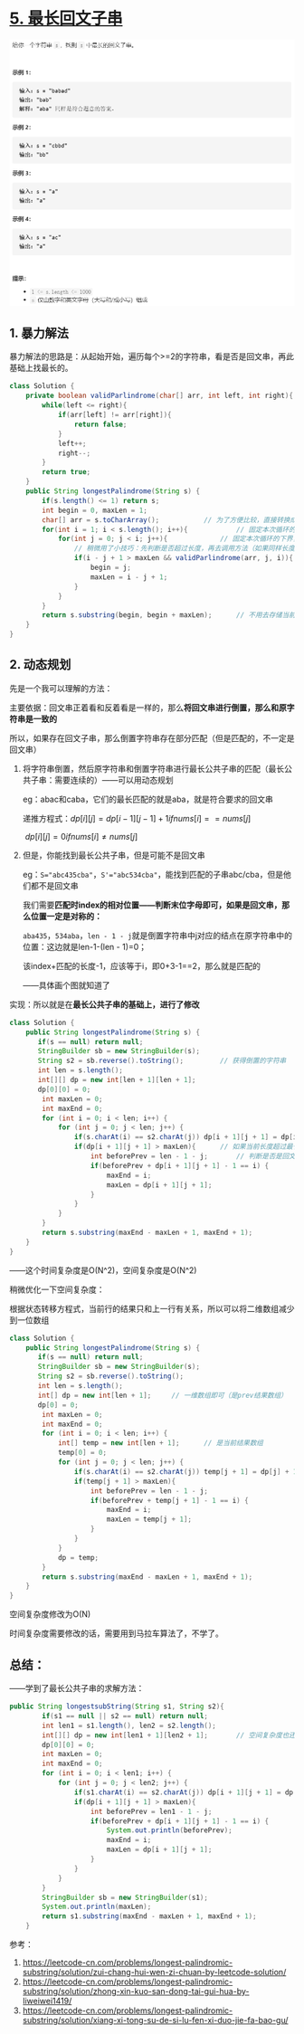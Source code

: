 # [5. 最长回文子串](https://leetcode-cn.com/problems/longest-palindromic-substring/)

<img src="pic\image-20210308180524737.png" alt="image-20210308180524737" style="zoom:67%;" />

## 1. 暴力解法

暴力解法的思路是：从起始开始，遍历每个>=2的字符串，看是否是回文串，再此基础上找最长的。

```java
class Solution {
    private boolean validParlindrome(char[] arr, int left, int right){	// 判断当前数组是否是回文串
        while(left <= right){
            if(arr[left] != arr[right]){
                return false;
            }
            left++;
            right--;
        }
        return true;
    }
    public String longestPalindrome(String s) {
        if(s.length() <= 1) return s;
        int begin = 0, maxLen = 1;
        char[] arr = s.toCharArray();			// 为了方便比较，直接转换成数组
        for(int i = 1; i < s.length(); i++){			// 固定本次循环的上界，即right
            for(int j = 0; j < i; j++){				// 固定本次循环的下界，即left
                // 稍微用了小技巧：先判断是否超过长度，再去调用方法（如果同样长度的回文串已经出现过了，就没有必要再判断一次）
                if(i - j + 1 > maxLen && validParlindrome(arr, j, i)){
                    begin = j;
                    maxLen = i - j + 1;
                }
            }
        }
        return s.substring(begin, begin + maxLen);		// 不用去存储当前最长串，只需要保存起始点和最长长度即可
    }
}
```

## 2. 动态规划

先是一个我可以理解的方法：

主要依据：回文串正着看和反着看是一样的，那么**将回文串进行倒置，那么和原字符串是一致的**

所以，如果存在回文子串，那么倒置字符串存在部分匹配（但是匹配的，不一定是回文串）

1. 将字符串倒置，然后原字符串和倒置字符串进行最长公共子串的匹配（最长公共子串：需要连续的）——可以用动态规划

   eg：abac和caba，它们的最长匹配的就是aba，就是符合要求的回文串

   递推方程式：$dp[i][j] = dp[i - 1][j - 1] + 1 if nums[i] == nums[j]$

   ​						$dp[i][j] = 0 if nums[i] \neq nums[j]$

2. 但是，你能找到最长公共子串，但是可能不是回文串

   eg：`S="abc435cba"`，`S'="abc534cba"`，能找到匹配的子串abc/cba，但是他们都不是回文串

   我们需要**匹配时index的相对位置——判断末位字母即可，如果是回文串，那么位置一定是对称的：**

   `aba435`，`534aba`，`len - 1 - j`就是倒置字符串中j对应的结点在原字符串中的位置：这边就是len-1-(len - 1)=0；

   该index+匹配的长度-1，应该等于i，即0+3-1==2，那么就是匹配的

   ——具体画个图就知道了

实现：所以就是在**最长公共子串的基础上，进行了修改**

```java
class Solution {
    public String longestPalindrome(String s) {
       if(s == null) return null;
       StringBuilder sb = new StringBuilder(s);
       String s2 = sb.reverse().toString();			// 获得倒置的字符串
       int len = s.length();
       int[][] dp = new int[len + 1][len + 1];
       dp[0][0] = 0;
        int maxLen = 0;
        int maxEnd = 0;
        for (int i = 0; i < len; i++) {
            for (int j = 0; j < len; j++) {
                if(s.charAt(i) == s2.charAt(j)) dp[i + 1][j + 1] = dp[i][j] + 1;// 只有匹配时才++，否则默认为0
                if(dp[i + 1][j + 1] > maxLen){		// 如果当前长度超过最长，那么需要更新
                    int beforePrev = len - 1 - j;		// 判断是否是回文串
                    if(beforePrev + dp[i + 1][j + 1] - 1 == i) {
                        maxEnd = i;
                        maxLen = dp[i + 1][j + 1];
                    }
                }
            }
        }
        return s.substring(maxEnd - maxLen + 1, maxEnd + 1);
    }
}
```

——这个时间复杂度是O(N^2)，空间复杂度是O(N^2)

稍微优化一下空间复杂度：

根据状态转移方程式，当前行的结果只和上一行有关系，所以可以将二维数组减少到一位数组

```java
class Solution {
    public String longestPalindrome(String s) {
       if(s == null) return null;
       StringBuilder sb = new StringBuilder(s);
       String s2 = sb.reverse().toString();
       int len = s.length();
       int[] dp = new int[len + 1];		// 一维数组即可（是prev结果数组）
       dp[0] = 0;
        int maxLen = 0;
        int maxEnd = 0;
        for (int i = 0; i < len; i++) {
            int[] temp = new int[len + 1];		// 是当前结果数组
            temp[0] = 0;
            for (int j = 0; j < len; j++) {
                if(s.charAt(i) == s2.charAt(j)) temp[j + 1] = dp[j] + 1;
                if(temp[j + 1] > maxLen){
                    int beforePrev = len - 1 - j;
                    if(beforePrev + temp[j + 1] - 1 == i) {
                        maxEnd = i;
                        maxLen = temp[j + 1];
                    }
                }
            }
            dp = temp;
        }
        return s.substring(maxEnd - maxLen + 1, maxEnd + 1);
    }
}
```

空间复杂度修改为O(N)

时间复杂度需要修改的话，需要用到马拉车算法了，不学了。

## 总结：

——学到了最长公共子串的求解方法：

```java
public String longestsubString(String s1, String s2){
        if(s1 == null || s2 == null) return null;
        int len1 = s1.length(), len2 = s2.length();
        int[][] dp = new int[len1 + 1][len2 + 1];		// 空间复杂度也还可以优化
        dp[0][0] = 0;
        int maxLen = 0;
        int maxEnd = 0;
        for (int i = 0; i < len1; i++) {
            for (int j = 0; j < len2; j++) {
                if(s1.charAt(i) == s2.charAt(j)) dp[i + 1][j + 1] = dp[i][j] + 1;
                if(dp[i + 1][j + 1] > maxLen){
                    int beforePrev = len1 - 1 - j;
                    if(beforePrev + dp[i + 1][j + 1] - 1 == i) {
                        System.out.println(beforePrev);
                        maxEnd = i;
                        maxLen = dp[i + 1][j + 1];
                    }
                }
            }
        }
        StringBuilder sb = new StringBuilder(s1);
        System.out.println(maxLen);
        return s1.substring(maxEnd - maxLen + 1, maxEnd + 1);
    }
```

参考：

1. https://leetcode-cn.com/problems/longest-palindromic-substring/solution/zui-chang-hui-wen-zi-chuan-by-leetcode-solution/
2. https://leetcode-cn.com/problems/longest-palindromic-substring/solution/zhong-xin-kuo-san-dong-tai-gui-hua-by-liweiwei1419/
3. https://leetcode-cn.com/problems/longest-palindromic-substring/solution/xiang-xi-tong-su-de-si-lu-fen-xi-duo-jie-fa-bao-gu/